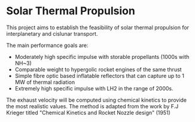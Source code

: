 # Solar Thermal Propulsion
This project aims to establish the feasibility of solar thermal propulsion for interplanetary and cislunar transport. 

The main performance goals are:
* Moderately high specific impulse with storable propellants (1000s with NH~3)
* Comparable weight to hypergolic rocket engines of the same thrust
* Simple fibre optic based inflatable reflectors that can capture up to 1 MW of thermal radiation
* Extremely high specific impulse with LH2 in the range of 2000s.

The exhaust velocity will be computed using chemical kinetics to provide the most realistic values. The method is adapted from the work by F.J Krieger titled "Chemical Kinetics and Rocket Nozzle design" (1951)
